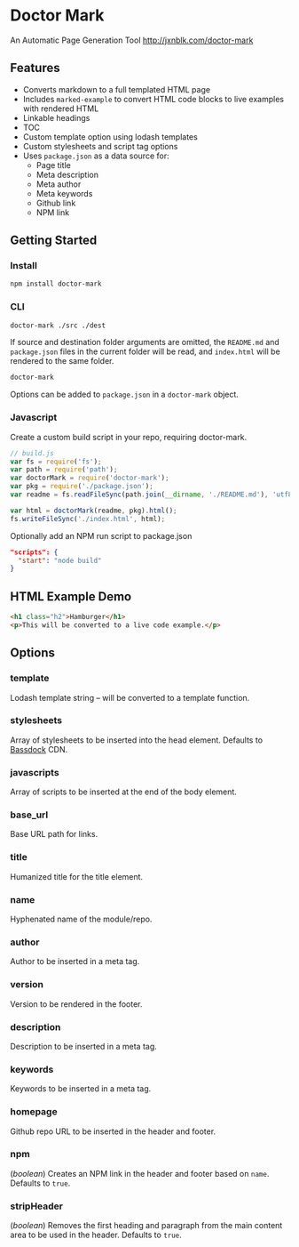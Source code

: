 # Doctor Mark

An Automatic Page Generation Tool http://jxnblk.com/doctor-mark

## Features
- Converts markdown to a full templated HTML page
- Includes `marked-example` to convert HTML code blocks to live examples with rendered HTML
- Linkable headings
- TOC
- Custom template option using lodash templates
- Custom stylesheets and script tag options
- Uses `package.json` as a data source for:
  - Page title
  - Meta description
  - Meta author
  - Meta keywords
  - Github link
  - NPM link

## Getting Started

### Install

```bash
npm install doctor-mark
```

### CLI

```bash
doctor-mark ./src ./dest
```

If source and destination folder arguments are omitted, the `README.md` and `package.json` files in the current folder will be read, and `index.html` will be rendered to the same folder.

```bash
doctor-mark
```

Options can be added to `package.json` in a `doctor-mark` object.


### Javascript

Create a custom build script in your repo, requiring doctor-mark.

```js
// build.js
var fs = require('fs');
var path = require('path');
var doctorMark = require('doctor-mark');
var pkg = require('./package.json');
var readme = fs.readFileSync(path.join(__dirname, './README.md'), 'utf8');

var html = doctorMark(readme, pkg).html();
fs.writeFileSync('./index.html', html);
```

Optionally add an NPM run script to package.json

```json
"scripts": {
  "start": "node build"
}
```

## HTML Example Demo

```html
<h1 class="h2">Hamburger</h1>
<p>This will be converted to a live code example.</p>
```

## Options

### template
Lodash template string – will be converted to a template function.

### stylesheets
Array of stylesheets to be inserted into the head element. Defaults to [Bassdock](http://jxnblk.com/bassdock) CDN.

### javascripts
Array of scripts to be inserted at the end of the body element.

### base_url
Base URL path for links.

### title
Humanized title for the title element.

### name
Hyphenated name of the module/repo.

### author
Author to be inserted in a meta tag.

### version
Version to be rendered in the footer.

### description
Description to be inserted in a meta tag.

### keywords
Keywords to be inserted in a meta tag.

### homepage
Github repo URL to be inserted in the header and footer.

### npm
(*boolean*) Creates an NPM link in the header and footer based on `name`.
Defaults to `true`.

### stripHeader
(*boolean*)
Removes the first heading and paragraph from the main content area to be used in the header.
Defaults to `true`.

